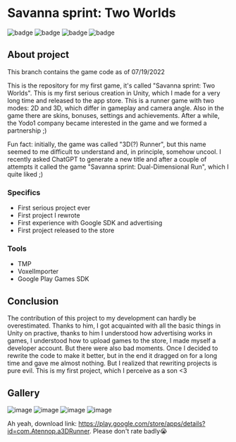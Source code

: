 # Savanna sprint: Two Worlds

![badge](https://img.shields.io/static/v1?label=Engine&message=Unity&color=brightgreen&style=for-the-badge)
![badge](https://img.shields.io/static/v1?label=Language&message=C%23&color=blueviolet&style=for-the-badge)
![badge](https://img.shields.io/static/v1?label=architecture&message=MonoBehaviours&color=red&style=for-the-badge)
![badge](https://img.shields.io/static/v1?label=Platform&message=Android&color=blue&style=for-the-badge)

## About project

This branch contains the game code as of 07/19/2022

This is the repository for my first game, it's called "Savanna sprint: Two Worlds". This is my first serious creation in Unity, which I made for a very long time and released to the app store. This is a runner game with two modes: 2D and 3D, which differ in gameplay and camera angle. Also in the game there are skins, bonuses, settings and achievements. After a while, the Yodo1 company became interested in the game and we formed a partnership ;)

Fun fact: initially, the game was called "3D(?) Runner", but this name seemed to me difficult to understand and, in principle, somehow uncool. I recently asked ChatGPT to generate a new title and after a couple of attempts it called the game "Savanna sprint: Dual-Dimensional Run", which I quite liked ;)

### Specifics
 - First serious project ever
 - First project I rewrote
 - First experience with Google SDK and advertising
 - First project released to the store
 
### Tools
 - TMP
 - VoxelImporter
 - Google Play Games SDK
 
## Conclusion

The contribution of this project to my development can hardly be overestimated. Thanks to him, I got acquainted with all the basic things in Unity on practive, thanks to him I understood how advertising works in games, I understood how to upload games to the store, I made myself a developer account. But there were also bad moments. Once I decided to rewrite the code to make it better, but in the end it dragged on for a long time and gave me almost nothing. But I realized that rewriting projects is pure evil. This is my first project, which I perceive as a son <3

## Gallery

![image](https://user-images.githubusercontent.com/73060890/229309268-0760f792-9186-4f34-a365-9e4e8ccd5e96.png)
![image](https://user-images.githubusercontent.com/73060890/229309303-1afe5e2a-bce6-44f2-a4c4-a7682da3f9eb.png)
![image](https://user-images.githubusercontent.com/73060890/229309323-0084c87c-5633-420c-875f-b7fc6177aaba.png)
![image](https://user-images.githubusercontent.com/73060890/229309332-0469adbb-4620-4b74-8b57-c31893afbc39.png)

Ah yeah, download link: https://play.google.com/store/apps/details?id=com.Atennop.a3DRunner. Please don't rate badly😭
